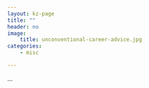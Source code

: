 ```yaml
---
layout: kz-page
title: ""
header: no
image:
    title: unconventional-career-advice.jpg
categories:
    - misc

---
```


...